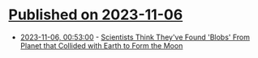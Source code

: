 # [Published on 2023-11-06](index.md)

* [2023-11-06, 00:53:00](https://science.slashdot.org/story/23/11/06/0049251/scientists-think-theyve-found-blobs-from-planet-that-collided-with-earth-to-form-the-moon?utm_source=rss1.0mainlinkanon&utm_medium=feed) - [Scientists Think They've Found 'Blobs' From Planet that Collided with Earth to Form the Moon](https://science.slashdot.org/story/23/11/06/0049251/scientists-think-theyve-found-blobs-from-planet-that-collided-with-earth-to-form-the-moon?utm_source=rss1.0mainlinkanon&utm_medium=feed)
